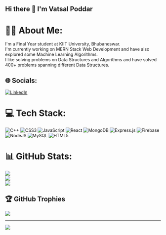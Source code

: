 ## Hi there 👋 I'm Vatsal Poddar

<!--
**Vatsal-poddar11/Vatsal-poddar11** is a ✨ _special_ ✨ repository because its `README.md` (this file) appears on your GitHub profile.

Here are some ideas to get you started:

- 🔭 I’m currently working on ...
- 🌱 I’m currently learning ...
- 👯 I’m looking to collaborate on ...
- 🤔 I’m looking for help with ...
- 💬 Ask me about ...
- 📫 How to reach me: ...
- 😄 Pronouns: ...
- ⚡ Fun fact: ...
-->

# 👨‍🎓 About Me:
I'm a Final Year student at KIIT University, Bhubaneswar.<br>I'm currently working on MERN Stack Web Development and have also explored some Machine Learning Algorithms.<br>I like solving problems on Data Structures and Algorithms and have solved 400+ problems spanning different Data Structures.


## 🌐 Socials:
[![LinkedIn](https://img.shields.io/badge/LinkedIn-%230077B5.svg?logo=linkedin&logoColor=white)](https://linkedin.com/in/vatsal-poddar-493813211) 

# 💻 Tech Stack:
![C++](https://img.shields.io/badge/c++-%2300599C.svg?style=for-the-badge&logo=c%2B%2B&logoColor=white) ![CSS3](https://img.shields.io/badge/css3-%231572B6.svg?style=for-the-badge&logo=css3&logoColor=white) ![JavaScript](https://img.shields.io/badge/javascript-%23323330.svg?style=for-the-badge&logo=javascript&logoColor=%23F7DF1E) ![React](https://img.shields.io/badge/react-%2320232a.svg?style=for-the-badge&logo=react&logoColor=%2361DAFB) ![MongoDB](https://img.shields.io/badge/MongoDB-%234ea94b.svg?style=for-the-badge&logo=mongodb&logoColor=white) ![Express.js](https://img.shields.io/badge/express.js-%23404d59.svg?style=for-the-badge&logo=express&logoColor=%2361DAFB) ![Firebase](https://img.shields.io/badge/firebase-%23039BE5.svg?style=for-the-badge&logo=firebase) ![NodeJS](https://img.shields.io/badge/node.js-6DA55F?style=for-the-badge&logo=node.js&logoColor=white) ![MySQL](https://img.shields.io/badge/mysql-4479A1.svg?style=for-the-badge&logo=mysql&logoColor=white) ![HTML5](https://img.shields.io/badge/html5-%23E34F26.svg?style=for-the-badge&logo=html5&logoColor=white)
# 📊 GitHub Stats:
![](https://github-readme-stats.vercel.app/api?username=Vatsal-poddar11&theme=monokai&hide_border=false&include_all_commits=false&count_private=true)<br/>
![](https://github-readme-streak-stats.herokuapp.com/?user=Vatsal-poddar11&theme=monokai&hide_border=false)<br/>
![](https://github-readme-stats.vercel.app/api/top-langs/?username=Vatsal-poddar11&theme=monokai&hide_border=false&include_all_commits=false&count_private=true&layout=compact)

## 🏆 GitHub Trophies
![](https://github-profile-trophy.vercel.app/?username=Vatsal-poddar11&theme=gruvbox&no-frame=false&no-bg=false&margin-w=4)

---
[![](https://visitcount.itsvg.in/api?id=Vatsal-poddar11&icon=2&color=6)](https://visitcount.itsvg.in)

<!-- Proudly created with GPRM ( https://gprm.itsvg.in ) -->

